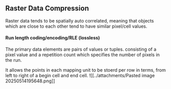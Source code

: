 ## Raster Data Compression
Raster data tends to be spatially auto correlated, meaning that objects which are close to each other tend to have similar pixel/cell values.

#### Run length coding/encoding/RLE (lossless)
The primary data elements are pairs of values or tuples. consisting of a pixel value and a repetition count which specifies the number of pixels in the run.

It allows the points in each mapping unit to be stoerd per row in terms, from left to right of a begin cell and end cell.
![[../attachments/Pasted image 20250514195648.png]]

 